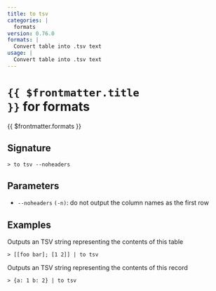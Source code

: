 ```yaml
---
title: to tsv
categories: |
  formats
version: 0.76.0
formats: |
  Convert table into .tsv text
usage: |
  Convert table into .tsv text
---
```


# <code>{{ $frontmatter.title }}</code> for formats

<div class='command-title'>{{ $frontmatter.formats }}</div>

## Signature

```> to tsv --noheaders```

## Parameters

 -  `--noheaders` `(-n)`: do not output the column names as the first row

## Examples

Outputs an TSV string representing the contents of this table
```shell
> [[foo bar]; [1 2]] | to tsv
```

Outputs an TSV string representing the contents of this record
```shell
> {a: 1 b: 2} | to tsv
```
